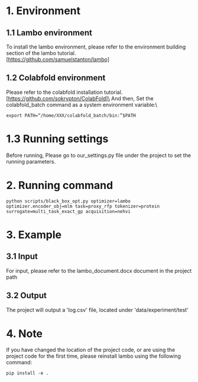 # 1. Environment
## 1.1 Lambo environment
To install the lambo environment, please refer to the environment building section of the lambo tutorial. \
[https://github.com/samuelstanton/lambo]
## 1.2 Colabfold environment
Please refer to the colabfold installation tutorial.\
[https://github.com/sokrypton/ColabFold]\
And then, Set the colabfold_batch command as a system environment variable:\
```
export PATH=“/home/XXX/colabfold_batch/bin:”$PATH
```
# 1.3 Running settings 
Before running, Please go to our_settings.py file under the project to set the running parameters.
# 2. Running command

```
python scripts/black_box_opt.py optimizer=lambo optimizer.encoder_obj=mlm task=proxy_rfp tokenizer=protein surrogate=multi_task_exact_gp acquisition=nehvi
```
# 3. Example
## 3.1 Input
For input, please refer to the lambo_document.docx document in the project path
## 3.2 Output
The project will output a 'log.csv' file, located under 'data/experiment/test'
# 4. Note
If you have changed the location of the project code, or are using the project code for the first time, please reinstall lambo using the following command:
```
pip install -e .
```


